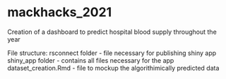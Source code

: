 # mackhacks_2021
 Creation of a dashboard to predict hospital blood supply throughout the year
 
 File structure:
  rsconnect folder - file necessary for publishing shiny app
  shiny_app folder - contains all files necessary for the app
  dataset_creation.Rmd - file to mockup the algorithimically predicted data
